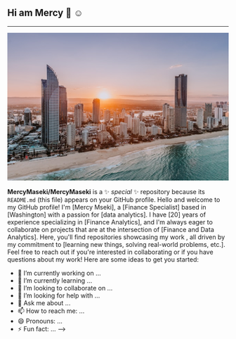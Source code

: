 ## Hi am Mercy  👋 ☺️
***
![abundance](city-of-gold-coast-KyDkR-VbkNc-unsplash.jpg)

**MercyMaseki/MercyMaseki** is a ✨ _special_ ✨ repository because its `README.md` (this file) appears on your GitHub profile.
Hello and welcome to my GitHub profile! I'm [Mercy Mseki], a [Finance Specialist] based in [Washington] with a passion for [data analytics]. I have [20] years of experience specializing in [Finance Analytics], and I'm always eager to collaborate on projects that are at the intersection of [Finance and Data Analytics]. Here, you'll find repositories showcasing my work , all driven by my commitment to [learning new things, solving real-world problems, etc.]. Feel free to reach out if you're interested in collaborating or if you have questions about my work!
Here are some ideas to get you started:

- 🔭 I’m currently working on ...
- 🌱 I’m currently learning ...
- 👯 I’m looking to collaborate on ...
- 🤔 I’m looking for help with ...
- 💬 Ask me about ...
- 📫 How to reach me: ...
- 😄 Pronouns: ...
- ⚡ Fun fact: ...
-->
